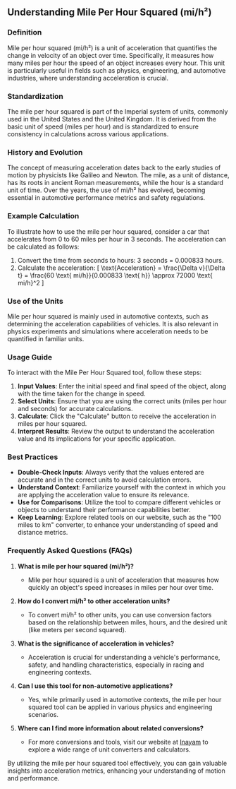 ## Understanding Mile Per Hour Squared (mi/h²)

### Definition
Mile per hour squared (mi/h²) is a unit of acceleration that quantifies the change in velocity of an object over time. Specifically, it measures how many miles per hour the speed of an object increases every hour. This unit is particularly useful in fields such as physics, engineering, and automotive industries, where understanding acceleration is crucial.

### Standardization
The mile per hour squared is part of the Imperial system of units, commonly used in the United States and the United Kingdom. It is derived from the basic unit of speed (miles per hour) and is standardized to ensure consistency in calculations across various applications.

### History and Evolution
The concept of measuring acceleration dates back to the early studies of motion by physicists like Galileo and Newton. The mile, as a unit of distance, has its roots in ancient Roman measurements, while the hour is a standard unit of time. Over the years, the use of mi/h² has evolved, becoming essential in automotive performance metrics and safety regulations.

### Example Calculation
To illustrate how to use the mile per hour squared, consider a car that accelerates from 0 to 60 miles per hour in 3 seconds. The acceleration can be calculated as follows:

1. Convert the time from seconds to hours: 3 seconds = 0.000833 hours.
2. Calculate the acceleration: 
   \[
   \text{Acceleration} = \frac{\Delta v}{\Delta t} = \frac{60 \text{ mi/h}}{0.000833 \text{ h}} \approx 72000 \text{ mi/h}^2
   \]

### Use of the Units
Mile per hour squared is mainly used in automotive contexts, such as determining the acceleration capabilities of vehicles. It is also relevant in physics experiments and simulations where acceleration needs to be quantified in familiar units.

### Usage Guide
To interact with the Mile Per Hour Squared tool, follow these steps:

1. **Input Values**: Enter the initial speed and final speed of the object, along with the time taken for the change in speed.
2. **Select Units**: Ensure that you are using the correct units (miles per hour and seconds) for accurate calculations.
3. **Calculate**: Click the "Calculate" button to receive the acceleration in miles per hour squared.
4. **Interpret Results**: Review the output to understand the acceleration value and its implications for your specific application.

### Best Practices
- **Double-Check Inputs**: Always verify that the values entered are accurate and in the correct units to avoid calculation errors.
- **Understand Context**: Familiarize yourself with the context in which you are applying the acceleration value to ensure its relevance.
- **Use for Comparisons**: Utilize the tool to compare different vehicles or objects to understand their performance capabilities better.
- **Keep Learning**: Explore related tools on our website, such as the "100 miles to km" converter, to enhance your understanding of speed and distance metrics.

### Frequently Asked Questions (FAQs)

1. **What is mile per hour squared (mi/h²)?**
   - Mile per hour squared is a unit of acceleration that measures how quickly an object's speed increases in miles per hour over time.

2. **How do I convert mi/h² to other acceleration units?**
   - To convert mi/h² to other units, you can use conversion factors based on the relationship between miles, hours, and the desired unit (like meters per second squared).

3. **What is the significance of acceleration in vehicles?**
   - Acceleration is crucial for understanding a vehicle's performance, safety, and handling characteristics, especially in racing and engineering contexts.

4. **Can I use this tool for non-automotive applications?**
   - Yes, while primarily used in automotive contexts, the mile per hour squared tool can be applied in various physics and engineering scenarios.

5. **Where can I find more information about related conversions?**
   - For more conversions and tools, visit our website at [Inayam](https://www.inayam.co/unit-converter/acceleration) to explore a wide range of unit converters and calculators.

By utilizing the mile per hour squared tool effectively, you can gain valuable insights into acceleration metrics, enhancing your understanding of motion and performance.